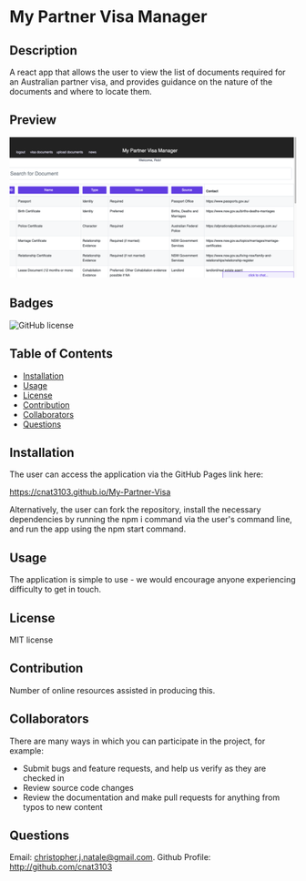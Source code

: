 # My Partner Visa Manager

## Description
A react app that allows the user to view the list of documents required for an Australian partner visa, and provides guidance on the nature of the documents and where to locate them.

## Preview
![Preview](MPVPreview.png)

## Badges
![GitHub license](https://img.shields.io/badge/license-MIT-blue.svg)

## Table of Contents
   * [Installation](#Installation)
   * [Usage](#Usage)
   * [License](#License)
   * [Contribution](#Contribution)
   * [Collaborators](#Collaborators)
   * [Questions](#Questions)

## Installation
The user can access the application via the GitHub Pages link here:

https://cnat3103.github.io/My-Partner-Visa

Alternatively, the user can fork the repository, install the necessary dependencies by running the npm i command via the user's command line, and run the app using the npm start command.

## Usage
The application is simple to use - we would encourage anyone experiencing difficulty to get in touch.

## License
MIT license

## Contribution
Number of online resources assisted in producing this.

## Collaborators
There are many ways in which you can participate in the project, for example:

- Submit bugs and feature requests, and help us verify as they are checked in
- Review source code changes
- Review the documentation and make pull requests for anything from typos to new content

## Questions
Email: christopher.j.natale@gmail.com.
Github Profile: http://github.com/cnat3103